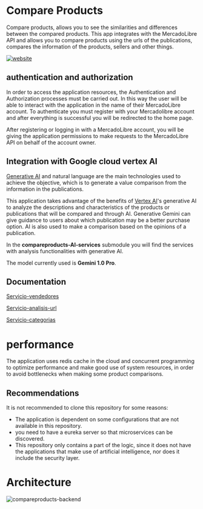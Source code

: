 # Compare Products

Compare products, allows you to see the similarities and differences between the compared products. This app integrates with the MercadoLibre API and allows you to compare products using the urls of the publications, compares the information of the products, sellers and other things.

[![website](https://github.com/user-attachments/assets/735244da-4813-4639-b02f-c601eb8dc99f)](https://www.compareproducts.site/)

## authentication and authorization

In order to access the application resources, the Authentication and Authorization processes must be carried out. In this way the user will be able to interact with the application in the name of their MercadoLibre account. To authenticate you must register with your Mercadolibre account and after everything is successful you will be redirected to the home page.

After registering or logging in with a MercadoLibre account, you will be giving the application permissions to make requests to the MercadoLibre API on behalf of the account owner.

## Integration with Google cloud vertex AI
[Generative AI](https://cloud.google.com/vertex-ai/generative-ai/docs/learn/overview) and natural language are the main technologies used to achieve the objective, which is to generate a value comparison from the information in the publications.

This application takes advantage of the benefits of [Vertex AI](https://cloud.google.com/vertex-ai/docs)'s generative AI to analyze the descriptions and characteristics of the products or publications that will be compared and through AI.
Generative Gemini can give guidance to users about which publication may be a better purchase option. AI is also used to make a comparison based on the opinions of a publication.

In the **compareproducts-AI-services** submodule you will find the services with analysis functionalities with generative AI.

The model currently used is **Gemini 1.0 Pro**.

## Documentation

[Servicio-vendedores]()

[Servicio-analisis-url]()

[Servicio-categorias]()


# performance

The application uses redis cache in the cloud and concurrent programming to optimize performance and make good use of system resources, in order to avoid bottlenecks when making some product comparisons.

## Recommendations
It is not recommended to clone this repository for some reasons:

- The application is dependent on some configurations that are not available in this  repository.
- you need to have a eureka server so that microservices can be discovered.
- This repository only contains a part of the logic, since it does not have the applications that make use of artificial intelligence, nor does it include the security layer.

# Architecture
![compareproducts-backend](https://github.com/user-attachments/assets/810c3f1d-c633-4c86-ab18-2ad59296ae75)

